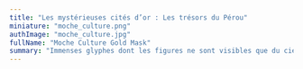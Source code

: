 ```yaml
---
title: "Les mystérieuses cités d’or : Les trésors du Pérou"
miniature: "moche_culture.png"
authImage: "moche_culture.jpg"
fullName: "Moche Culture Gold Mask"
summary: "Immenses glyphes dont les figures ne sont visibles que du ciel, divinités étranges et colorées sur des pots de terre, cités désertes, tombes comblent d’or."
---
```

